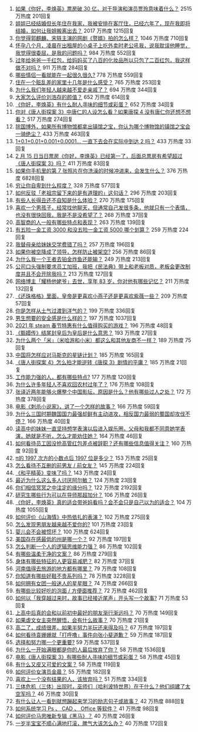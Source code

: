 1. [如果《你好，李焕英》票房破 30 亿，对于导演和演员贾玲意味着什么？](https://www.zhihu.com/question/444531706) 2515 万热度 201回复
1. [姐姐已经结婚但长年住在我家，我被安排在客厅住，已经六年了，现在我即将结婚，如何让我姐搬离出去？](https://www.zhihu.com/question/444278546) 2017 万热度 1215回复
1. [你觉得郭麒麟、宋轶主演的网剧《赘婿》拍的怎么样？](https://www.zhihu.com/question/444425031) 1046 万热度 710回复
1. [怀孕八个月，凌晨在出租屋的小桌子上吃外卖时老公吼我，说我耽误他睡觉，我觉得很委屈，是我的问题吗？](https://www.zhihu.com/question/423932098) 984 万热度 552回复
1. [过年给爸爸一千红包，给妈妈买了八百的化妆品所以只包了二百红包，我这样做不对吗？](https://www.zhihu.com/question/444298288) 911 万热度 284回复
1. [哪些情侣一看就能在一起很久很久?](https://www.zhihu.com/question/309398217) 778 万热度 559回复
1. [住在一个脏乱差的家里十几年是什么感受？](https://www.zhihu.com/question/47639633) 765 万热度 253回复
1. [为什么我们年轻人越来越不爱走亲戚了？](https://www.zhihu.com/question/444422444) 694 万热度 344回复
1. [大家怎么评价刘浩存的颜值？](https://www.zhihu.com/question/415082238) 652 万热度 614回复
1. [《你好，李焕英》有什么耐人寻味的细节或彩蛋？](https://www.zhihu.com/question/444182535) 652 万热度 34回复
1. [你对《唐人街探案 3》中唐仁的人设怎么看？如果唐探 4 没有唐仁你还想不想看？](https://www.zhihu.com/question/444402807) 517 万热度 274回复
1. [除国博外，如果所有博物馆都拿出镇馆之宝，你认为哪个博物馆的镇馆之宝会一骑绝尘？](https://www.zhihu.com/question/439459795) 433 万热度 463回复
1. [1+0.1+0.01+0.001+0.0001... 一直下去会在实际中到达 2 吗？](https://www.zhihu.com/question/444218811) 433 万热度 33回复
1. [2 月 15 日当日票房《你好，李焕英》已经第一了，后面总票房有希望超过《唐人街探案 3》吗？](https://www.zhihu.com/question/444522426) 411 万热度 83回复
1. [如果你手机里的第 7 张照片在你洗澡的时候冲进来，会发生什么？](https://www.zhihu.com/question/405633395) 376 万热度 6828回复
1. [穷让你自卑到什么程度？](https://www.zhihu.com/question/53857945) 328 万热度 577回复
1. [如何反驳「老祖宗留下来的是有道理的」这句话？](https://www.zhihu.com/question/443549768) 296 万热度 203回复
1. [有些人长得丑还不自知是什么体验？](https://www.zhihu.com/question/357048642) 270 万热度 175回复
1. [喜欢一个男孩子，经常找他聊天，但通常自己发很多条，他就只有一个表情，也没有很快回我，我是不是没希望了？](https://www.zhihu.com/question/423885375) 268 万热度 37回复
1. [高智商的人一般有哪些特点和表现？](https://www.zhihu.com/question/21897136) 263 万热度 139回复
1. [有五险一金工资 3000 和没五险一金工资 5000 哪个划算？](https://www.zhihu.com/question/440199672) 259 万热度 224回复
1. [我替母亲给妹妹交学费错了吗？](https://www.zhihu.com/question/444476120) 257 万热度 196回复
1. [如果你被空降成了领导，怎样防止被架空?](https://www.zhihu.com/question/58585512) 256 万热度 86回复
1. [为什么我一个王者去铂金炸鱼还能输？](https://www.zhihu.com/question/443558001) 249 万热度 213回复
1. [公司口头强制要求员工加班，我把《民法典》带上和老板对质，老板会更改制度并且不会开除我吗？](https://www.zhihu.com/question/444430837) 213 万热度 127回复
1. [网络博主「耀杨他姥爷」去世，享年 83 岁，你对他有哪些记忆？](https://www.zhihu.com/question/444700404) 211 万热度 132回复
1. [《还珠格格》里面，皇帝是更喜欢小燕子还是更喜欢紫薇一些？](https://www.zhihu.com/question/39864864) 209 万热度 57回复
1. [你是怎样从土气过渡到洋气的？](https://www.zhihu.com/question/267705489) 199 万热度 336回复
1. [男生想要的安全感是什么样的？](https://www.zhihu.com/question/387187084) 197 万热度 1037回复
1. [2021 年 steam 春节特惠有什么值得购买的游戏？](https://www.zhihu.com/question/444038906) 196 万热度 48回复
1. [《甄嬛传》结尾封皇后为皇后是什么意思？](https://www.zhihu.com/question/440187489) 193 万热度 27回复
1. [为什么两个「米」（米哈游和小米）都这么和其他友商不一样？](https://www.zhihu.com/question/444047397) 189 万热度 75回复
1. [中国将怎样应对马斯克的星链计划？](https://www.zhihu.com/question/400636133) 185 万热度 165回复
1. [《唐人街探案 4》怎么拍才能逆转《唐探 3》剧情的平庸？](https://www.zhihu.com/question/444403589) 185 万热度 21回复
1. [工作能力强的人，都有哪些特点?](https://www.zhihu.com/question/352545541) 177 万热度 120回复
1. [为什么许多年轻人不喜欢回农村过年了？](https://www.zhihu.com/question/443921785) 176 万热度 108回复
1. [张译近两年能够火爆整个中国影坛，原因是什么？他有哪些过人之处？](https://www.zhihu.com/question/433569117) 172 万热度 378回复
1. [电影《刺杀小说家》，讲了一个怎样的故事？](https://www.zhihu.com/question/444041345) 166 万热度 59回复
1. [为什么三国时期魏国国力最强却鲜有主动进攻，相反国力最弱的蜀国却攻伐不停？](https://www.zhihu.com/question/37034220) 166 万热度 40回复
1. [读高中的妹妹一直坚持想学表演以后进入娱乐圈，父母和我都不同意她学表演，她就是不听，怎么才能劝住她？](https://www.zhihu.com/question/444700451) 164 万热度 46回复
1. [如何看待员工因没抢高管红包差点被辞职？还有哪些信息值得关注？](https://www.zhihu.com/question/444416590) 160 万热度 92回复
1. [π的 1997 次方的小数点后 1997 位是多少？](https://www.zhihu.com/question/444207973) 153 万热度 25回复
1. [怎么看待不互删的前男友 / 前女友？](https://www.zhihu.com/question/429477321) 145 万热度 224回复
1. [《和平精英》变味了吗？](https://www.zhihu.com/question/377129398) 143 万热度 24回复
1. [最近为什么这么多人讨厌阿尔敏？](https://www.zhihu.com/question/444520431) 124 万热度 23回复
1. [你们相信冥冥之中注定的缘分吗？](https://www.zhihu.com/question/322148297) 122 万热度 2192回复
1. [研究生哪些行为可以在导师那超加分？](https://www.zhihu.com/question/443960725) 106 万热度 26回复
1. [《你好，李焕英》真的适合带爸妈看吗？会不会只是自己以为的适合？](https://www.zhihu.com/question/444136127) 104 万热度 1055回复
1. [如何评价《山海情》中热依扎的表演？](https://www.zhihu.com/question/439511164) 102 万热度 275回复
1. [怎么发现男朋友越来越不爱你的?](https://www.zhihu.com/question/417775321) 101 万热度 23回复
1. [婴儿会不会被惯坏？](https://www.zhihu.com/question/312543995) 100 万热度 624回复
1. [美国存在感最低的州是哪一个？](https://www.zhihu.com/question/433421382) 92 万热度 197回复
1. [怎么判断一个人的逻辑思维能力强？](https://www.zhihu.com/question/22998241) 86 万热度 102回复
1. [有哪些温柔干净的文案？](https://www.zhihu.com/question/359688714) 86 万热度 279回复
1. [身体有哪些特征的人更容易减肥？](https://www.zhihu.com/question/443704448) 82 万热度 37回复
1. [河南值得去旅游的地方都有哪里？](https://www.zhihu.com/question/38192797) 79 万热度 108回复
1. [你知道有哪些好鞋不贵系列吗？](https://www.zhihu.com/question/293379554) 78 万热度 3228回复
1. [如何拥有女团一般迷人的星星眼？](https://www.zhihu.com/question/431143857) 74 万热度 266回复
1. [有哪些比较好吃的泡面 / 方便面推荐？](https://www.zhihu.com/question/264391396) 72 万热度 462回复
1. [如何以「我穿越过来时，故事已经接近尾声」开头写一个故事?](https://www.zhihu.com/question/433939659) 71 万热度 53回复
1. [上高中后真的会和以前初中最好的朋友渐行渐远吗？](https://www.zhihu.com/question/444286802) 70 万热度 149回复
1. [如果虐文女主突然醒悟，会有什么故事？](https://www.zhihu.com/question/440221628) 70 万热度 21回复
1. [高二了，成绩很差，如果半努力半玩还来得及吗？](https://www.zhihu.com/question/443977382) 67 万热度 197回复
1. [如何看待袁姗姗就「打呼噜」事件向张小斐道歉？](https://www.zhihu.com/question/444533416) 59 万热度 187回复
1. [选择和努力哪一个更重要?](https://www.zhihu.com/question/437556115) 59 万热度 537回复
1. [为什么一开始满眼都是你的人最后放弃了你？](https://www.zhihu.com/question/437654996) 58 万热度 1536回复
1. [电影《唐人街探案 3》有哪些耐人寻味的细节或彩蛋？](https://www.zhihu.com/question/444120359) 58 万热度 45回复
1. [有什么又皮又可爱的文案？](https://www.zhihu.com/question/422507482) 58 万热度 119回复
1. [如何评价女演员金晨？](https://www.zhihu.com/question/41690160) 55 万热度 182回复
1. [喜欢上一个没有结果的人，该放弃吗？](https://www.zhihu.com/question/443631248) 51 万热度 334回复
1. [三体危机（三体）出现时，巫师们（哈利波特世界）在干什么？他们组建了太空军吗？](https://www.zhihu.com/question/442956197) 46 万热度 30回复
1. [有什么让人一看到就想蹦起来学习的励志句子或故事？](https://www.zhihu.com/question/362150253) 42 万热度 888回复
1. [如何系统学习 Ps 、 CAD 、 Office 等软件？](https://www.zhihu.com/question/31573452) 41 万热度 98回复
1. [如何评价马思唯新专辑《黑马》？](https://www.zhihu.com/question/444304107) 40 万热度 26回复
1. [一岁半宝宝不顺心满地打滚，脾气大该怎么办？](https://www.zhihu.com/question/439118994) 40 万热度 172回复